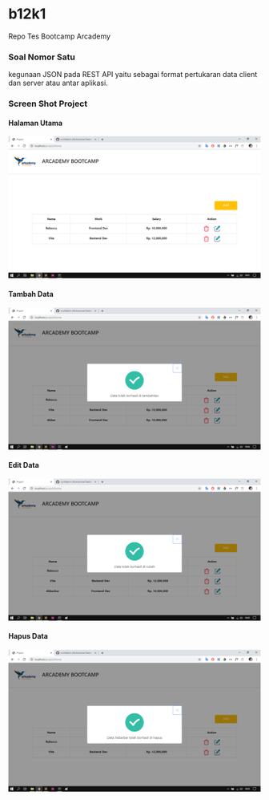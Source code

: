 # b12k1
Repo Tes Bootcamp Arcademy

### Soal Nomor Satu
kegunaan JSON pada REST API yaitu sebagai format pertukaran data client dan server atau antar aplikasi.

### Screen Shot Project
#### Halaman Utama
![Halaman Utama](/ss/1.png)

#### Tambah Data
![Halaman Utama](/ss/2.png)

#### Edit Data
![Halaman Utama](/ss/3.png)

#### Hapus Data
![Halaman Utama](/ss/4.png)
